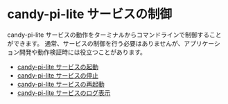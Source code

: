 # candy-pi-lite サービスの制御

candy-pi-lite サービスの動作をターミナルからコマンドラインで制御することができます。
通常、サービスの制御を行う必要はありませんが、アプリケーション開発や動作検証時には役立つことがあります。

* [candy-pi-lite サービスの起動](start.md)
* [candy-pi-lite サービスの停止](stop.md)
* [candy-pi-lite サービスの再起動](restart.md)
* [candy-pi-lite サービスのログ表示](cat.md)
